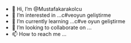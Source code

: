 - 👋 Hi, I’m @Mustafakarakolcu
- 👀 I’m interested in ...c#veoyun geliştirme 
- 🌱 I’m currently learning ...c#ve oyun geliştirme
- 💞️ I’m looking to collaborate on ...
- 📫 How to reach me ...

<!---
Mustafakarakolcu/Mustafakarakolcu is a ✨ special ✨ repository because its `README.md` (this file) appears on your GitHub profile.
You can click the Preview link to take a look at your changes.
--->
